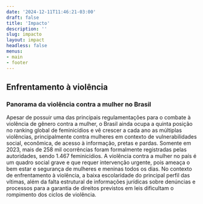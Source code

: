 ```yaml
---
date: '2024-12-11T11:46:21-03:00'
draft: false
title: 'Impacto'
description: ''
slug: impacto
layout: impact
headless: false
menus:
- main
- footer
---
```


## Enfrentamento à violência

###  Panorama da violência contra a mulher no Brasil

Apesar de possuir uma das principais regulamentações para o combate à violência
de gênero contra a mulher, o Brasil ainda ocupa a quinta posição no ranking
global de feminicídios e vê crescer a cada ano as múltiplas violências,
principalmente contra mulheres em contexto de vulnerabilidades social,
econômica, de acesso à informação, pretas e pardas. Somente em 2023, mais de 258
mil ocorrências foram formalmente registradas pelas autoridades, sendo 1.467
feminicídios. A violência contra a mulher no país é um quadro social grave e que
requer intervenção urgente, pois ameaça o bem estar e segurança de mulheres e
meninas todos os dias. No contexto de enfrentamento à violência, a baixa
escolaridade do principal perfil das vítimas, além da falta estrutural de
informações jurídicas sobre denúncias e processos para a garantia de direitos
previstos em leis dificultam o rompimento dos ciclos de violência.
